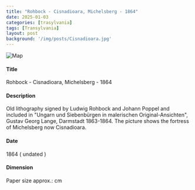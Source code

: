 ```yaml
---
title: "Rohbock - Cisnadioara, Michelsberg - 1864"
date: 2025-01-03
categories: [trasylvania]
tags: [Transylvania]
layout: post
background: '/img/posts/Cisnadioara.jpg'
---
```

![Map](/myblogsite/img/posts/Cisnadioara.jpg "Map")
#### Title ####
Rohbock - Cisnadioara, Michelsberg - 1864

#### Description ####
Old lithography signed by Ludwig Rohbock and Johann Poppel and included in "Ungarn und Siebenbürgen in malerischen Original-Ansichten", Gustav Georg Lange, Darmstadt 1863-1864.
The picture shows the fortress of Michelsberg now Cisnadioara.

#### Date ####
1864 ( undated )

#### Dimension ####
Paper size approx.: cm 
